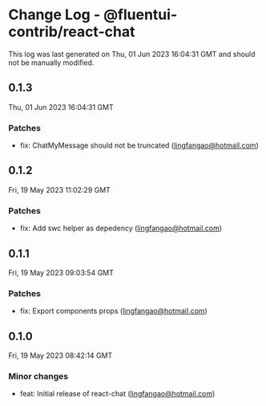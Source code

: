 # Change Log - @fluentui-contrib/react-chat

This log was last generated on Thu, 01 Jun 2023 16:04:31 GMT and should not be manually modified.

<!-- Start content -->

## 0.1.3

Thu, 01 Jun 2023 16:04:31 GMT

### Patches

- fix: ChatMyMessage should not be truncated (lingfangao@hotmail.com)

## 0.1.2

Fri, 19 May 2023 11:02:29 GMT

### Patches

- fix: Add swc helper as depedency (lingfangao@hotmail.com)

## 0.1.1

Fri, 19 May 2023 09:03:54 GMT

### Patches

- fix: Export components props (lingfangao@hotmail.com)

## 0.1.0

Fri, 19 May 2023 08:42:14 GMT

### Minor changes

- feat: Initial release of react-chat (lingfangao@hotmail.com)
